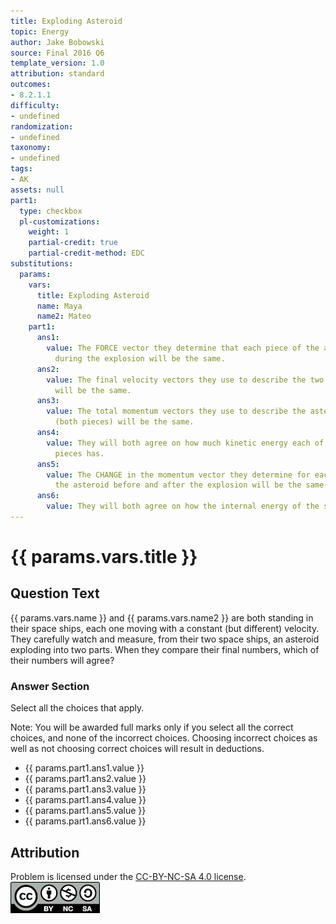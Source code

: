 ```yaml
---
title: Exploding Asteroid
topic: Energy
author: Jake Bobowski
source: Final 2016 Q6
template_version: 1.0
attribution: standard
outcomes:
- 8.2.1.1
difficulty:
- undefined
randomization:
- undefined
taxonomy:
- undefined
tags:
- AK
assets: null
part1:
  type: checkbox
  pl-customizations:
    weight: 1
    partial-credit: true
    partial-credit-method: EDC
substitutions:
  params:
    vars:
      title: Exploding Asteroid
      name: Maya
      name2: Mateo
    part1:
      ans1:
        value: The FORCE vector they determine that each piece of the asteroid felt
          during the explosion will be the same.
      ans2:
        value: The final velocity vectors they use to describe the two asteroid pieces
          will be the same.
      ans3:
        value: The total momentum vectors they use to describe the asteroid system
          (both pieces) will be the same.
      ans4:
        value: They will both agree on how much kinetic energy each of the asteroid
          pieces has.
      ans5:
        value: The CHANGE in the momentum vector they determine for each piece of
          the asteroid before and after the explosion will be the same.
      ans6:
        value: They will both agree on how the internal energy of the system has changed.
---
```

# {{ params.vars.title }}

## Question Text

{{ params.vars.name }} and {{ params.vars.name2 }} are both standing in their space ships, each one moving with a constant (but different) velocity. They carefully watch and measure, from their two space ships, an asteroid exploding into two parts. When they compare their final numbers, which of their numbers will agree?

### Answer Section

Select all the choices that apply.

Note: You will be awarded full marks only if you select all the correct choices, and none of the incorrect choices. Choosing incorrect choices as well as not choosing correct choices will result in deductions.

- {{ params.part1.ans1.value }}
- {{ params.part1.ans2.value }}
- {{ params.part1.ans3.value }}
- {{ params.part1.ans4.value }}
- {{ params.part1.ans5.value }}
- {{ params.part1.ans6.value }}

## Attribution

Problem is licensed under the [CC-BY-NC-SA 4.0 license](https://creativecommons.org/licenses/by-nc-sa/4.0/).<br> ![The Creative Commons 4.0 license requiring attribution-BY, non-commercial-NC, and share-alike-SA license.](https://raw.githubusercontent.com/firasm/bits/master/by-nc-sa.png)